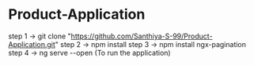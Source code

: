 # Product-Application
step 1 -> git clone "https://github.com/Santhiya-S-99/Product-Application.git"
step 2 -> npm install
step 3 -> npm install ngx-pagination
step 4 -> ng serve --open (To run the application)
